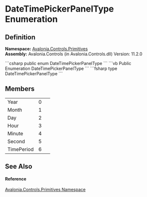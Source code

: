 # DateTimePickerPanelType Enumeration




## Definition
**Namespace:** <a href="N_Avalonia_Controls_Primitives">Avalonia.Controls.Primitives</a>  
**Assembly:** Avalonia.Controls (in Avalonia.Controls.dll) Version: 11.2.0

<Tabs groupId="api-code-preview">
<TabItem value="csharp" label="C#">
```csharp
public enum DateTimePickerPanelType
```
</TabItem>
<TabItem value="vb" label="VB">
```vb
Public Enumeration DateTimePickerPanelType
```
</TabItem>
<TabItem value="fsharp" label="F#">
```fsharp
type DateTimePickerPanelType
```
</TabItem>
</Tabs>



## Members
<table>
<tr>
<td>Year</td>
<td>0</td>
<td> </td>
</tr>
<tr>
<td>Month</td>
<td>1</td>
<td> </td>
</tr>
<tr>
<td>Day</td>
<td>2</td>
<td> </td>
</tr>
<tr>
<td>Hour</td>
<td>3</td>
<td> </td>
</tr>
<tr>
<td>Minute</td>
<td>4</td>
<td> </td>
</tr>
<tr>
<td>Second</td>
<td>5</td>
<td> </td>
</tr>
<tr>
<td>TimePeriod</td>
<td>6</td>
<td> </td>
</tr>
</table>

## See Also


#### Reference
<a href="N_Avalonia_Controls_Primitives">Avalonia.Controls.Primitives Namespace</a>  
